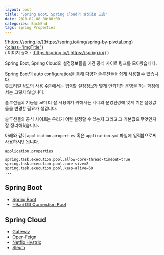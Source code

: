 ```yaml
---
layout: post
title: "Spring Boot, Spring Cloud의 설정정보 모음"
date: 2020-02-08 00:00:00
categories: BackEnd
tags: Spring Properties
---
```


![https://spring.io/](https://spring.io/img/spring-by-pivotal.png){:class="imgTitle"}  
( 이미지 출처 : [https://spring.io/](https://spring.io/) )  

Spring Boot, Spring Cloud의 설정정보들을 가진 공식 사이트 링크를 모아봤습니다.  

Spring Boot의 auto configuration을 통해 다양한 솔루션들을 쉽게 사용할 수 있습니다.  
튜토리얼 정도의 사용 수준에서는 입력할 설정정보가 몇개 안되지만 운영을 하는 과정에서는 그렇지 않습니다.  

솔루션들의 기능을 보다 더 잘 사용하기 위해서는 각각의 운영환경에 맞게 기본 설정값들을 변경할 필요가 생깁니다.  

<!--more-->

솔루션들의 공식 사이트는 우리가 어떤 설정할 수 있는지 그리고 그 기본값으 무엇인지 잘 정리해뒀습니다.

아래와 같이 ```application.properties``` 혹은 ```application.yml``` 파일에 입력함으로써 사용하시면 됩니다.  

```application.properties```

~~~properties
spring.task.execution.pool.allow-core-thread-timeout=true
spring.task.execution.pool.core-size=8
spring.task.execution.pool.keep-alive=60
...
~~~


## Spring Boot

  * [Spring Boot](https://docs.spring.io/spring-boot/docs/current/reference/html/appendix-application-properties.html)
  * [Hikari DB Connection Pool](https://github.com/brettwooldridge/HikariCP#configuration-knobs-baby)

## Spring Cloud

  * [Gateway](https://cloud.spring.io/spring-cloud-gateway/reference/html/appendix.html)
  * [Open-Feign](https://cloud.spring.io/spring-cloud-openfeign/reference/html/appendix.html)
  * [Netflix Hystrix ](https://github.com/Netflix/Hystrix/wiki/Configuration#command-properties)
  * [Sleuth](https://cloud.spring.io/spring-cloud-sleuth/reference/html/appendix.html)

